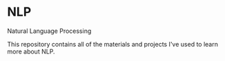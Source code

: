 # NLP
Natural Language Processing

This repository contains all of the materials and projects I've used to learn more about NLP.
